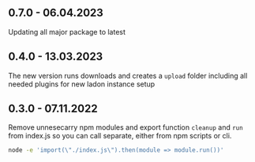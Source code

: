 ## 0.7.0 - 06.04.2023

Updating all major package to latest

## 0.4.0 - 13.03.2023

The new version runs downloads and creates a `upload` folder including all needed plugins for new ladon instance setup

## 0.3.0 - 07.11.2022

Remove unnesecarry npm modules and export function `cleanup` and `run` from index.js so you can call 
separate, either from npm scripts or cli.

```bash
node -e 'import(\"./index.js\").then(module => module.run())'
```